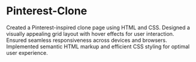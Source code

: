 # Pinterest-Clone
Created a Pinterest-inspired clone page using HTML and CSS. Designed a visually appealing grid layout with hover effects for user interaction. Ensured seamless responsiveness across devices and browsers. Implemented semantic HTML markup and efficient CSS styling for optimal user experience.
